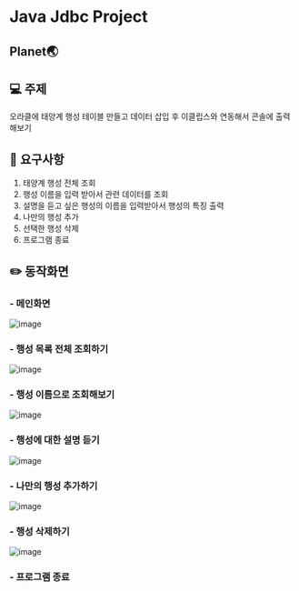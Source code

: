 # Java Jdbc Project
## Planet🌏

## :computer: 주제
오라클에 태양계 행성 테이블 만들고 데이터 삽입 후 이클립스와 연동해서 콘솔에 출력해보기

## :pushpin: 요구사항
1. 태양계 행성 전체 조회
2. 행성 이름을 입력 받아서 관련 데이터를 조회
3. 설명을 듣고 싶은 행성의 이름을 입력받아서 행성의 특징 출력
4. 나만의 행성 추가
5. 선택한 행성 삭제
6. 프로그램 종료

## :pencil2: 동작화면


### - 메인화면 
![image](https://user-images.githubusercontent.com/119032872/210187933-a6f948ce-6ac2-4885-bde1-8612bf73847d.png)


    
### - 행성 목록 전체 조회하기
![image](https://user-images.githubusercontent.com/119032872/210187913-99b9eec9-56af-40c3-beca-298da123bda4.png)


### - 행성 이름으로 조회해보기
![image](https://user-images.githubusercontent.com/119032872/210187950-e36ce4d2-f2d6-4ad1-8915-21e1ef4c6a0b.png)


### - 행성에 대한 설명 듣기
![image](https://user-images.githubusercontent.com/119032872/210187958-b0e21fba-4a9b-47b6-ab60-92972c379876.png)


### - 나만의 행성 추가하기
![image](https://user-images.githubusercontent.com/119032872/210187967-a8404487-1284-4ac2-a08f-c7b1a60338f9.png)


### - 행성 삭제하기
![image](https://user-images.githubusercontent.com/119032872/210187971-9655065a-bbde-4bc1-a9ab-c7674fd2d89a.png)


### - 프로그램 종료



